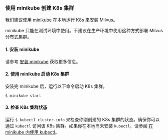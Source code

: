 


### 使用 minikube 创建 K8s 集群

我们建议使用 [minikube](https://minikube.sigs.k8s.io/docs/) 在本地运行 K8s 来安装 Milvus。

<div class="alert note">
minikube 只能在测试环境中使用。不建议在生产环境中使用这种方式部署 Milvus 分布式集群。
</div>

#### 1. 安装 minikube

请参考 [安装 minikube](https://minikube.sigs.k8s.io/docs/start/) 获取更多信息。

#### 2. 使用 minikube 启动 K8s 集群

安装完 minikube 后，运行以下命令启动 K8s 集群。

```
$ minikube start
```

#### 3. 检查 K8s 集群状态



运行 `$ kubectl cluster-info` 来检查你刚创建的 K8s 集群的状态。确保你可以通过 `kubectl` 访问该 K8s 集群。如果你在本地尚未安装 `kubectl`，请参阅 [在 minikube 内使用 kubectl](https://minikube.sigs.k8s.io/docs/handbook/kubectl/)。

